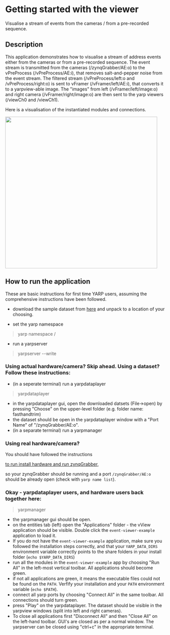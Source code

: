 # Getting started with the viewer

Visualise a stream of events from the cameras / from a pre-recorded sequence.

## Description

This application demonstrates how to visualise a stream of address events either from the cameras or from a pre-recorded sequence.
The event stream is transmitted from the cameras (/zynqGrabber/AE:o) to the vPreProcess (/vPreProcess/AE:i), that removes salt-and-pepper noise from the event stream. The filtered stream (/vPreProcess/left:o and /vPreProcess/right:o) is sent to vFramer (/vFramer/left/AE:i), that converts it to a yarpview-able image. The "images" from left (/vFramer/left/image:o) and right camera (/vFramer/right/image:o) are then sent to the yarp viewers (/viewCh0 and /viewCh1).

Here is a visualisation of the instantiated modules and connections.

<img src="http://robotology.github.io/event-driven/doxygen/images/vView.png" width="480">

## How to run the application

These are basic instructions for first time YARP users, assuming the comprehensive instructions have been followed.

* download the sample dataset from [here](https://doi.org/10.5281/zenodo.2556755) and unpack to a location of your choosing.

* set the yarp namespace

> yarp namespace /<yourname>

* run a yarpserver

> yarpserver --write

### Using actual hardware/camera? Skip ahead. Using a dataset? Follow these instructions:

* (in a seperate terminal) run a yarpdataplayer

> yarpdataplayer

* in the yarpdataplayer gui, open the downloaded datsets (File->open) by pressing "Choose" on the upper-level folder (e.g. folder name: fasthandtrim)
* the dataset should be open in the yarpdataplayer window with a "Port Name" of "/zynqGrabber/AE:o".
* (in a separate terminal) run a yarpmanager

### Using real hardware/camera?

You should have followed the instructions

[to run install hardware and run zynqGrabber,](README.md)

so your zynqGrabber should be running and a port `/zynqGrabber/AE:o` should be already open (check with `yarp name list`).

### Okay - yarpdataplayer users, and hardware users back together here:

> yarpmanager

* the yarpmanager gui should be open.
* on the entities tab (left) open the "Applications" folder - the vView application should be visible. Double click the `event-viewer-example` application to load it.
* If you do not have the `event-viewer-example` application, make sure you followed the installation steps correctly, and that your `YARP_DATA_DIRS` environment variable correctly points to the share folders in your install folder (`echo $YARP_DATA_DIRS`)
* run all the modules in the `event-viewer-example` app by choosing "Run All" in the left-most vertical toolbar. All applications should become green.
* if not all applications are green, it means the executable files could not be found on the `PATH`. Verfify your installation and your `PATH` environment variable (`echo $PATH`).
* connect all yarp ports by choosing "Connect All" in the same toolbar. All connections should turn green.
* press "Play" on the yarpdataplayer. The dataset should be visible in the yarpview windows (split into left and right cameras).
* To close all applications first "Disconnect All" and then "Close All" on the left-hand toolbar. GUI's are closed as per a normal window. The yarpserver can be closed using "ctrl+c" in the appropriate terminal.

